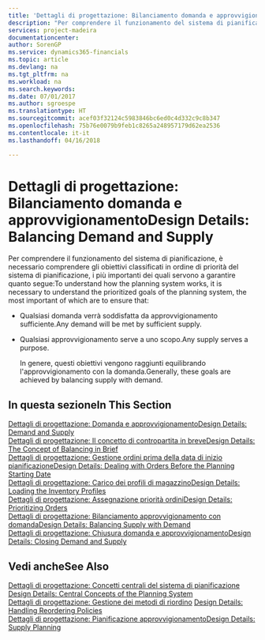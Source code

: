 ```yaml
---
title: 'Dettagli di progettazione: Bilanciamento domanda e approvvigionamento | Documenti Microsoft'
description: "Per comprendere il funzionamento del sistema di pianificazione, è necessario comprendere gli obiettivi classificati in ordine di priorità del sistema di pianificazione, i più importanti dei quali servono a garantire che qualsiasi domanda sarà soddisfatta da un approvvigionamento sufficiente e ogni domanda avrà uno scopo."
services: project-madeira
documentationcenter: 
author: SorenGP
ms.service: dynamics365-financials
ms.topic: article
ms.devlang: na
ms.tgt_pltfrm: na
ms.workload: na
ms.search.keywords: 
ms.date: 07/01/2017
ms.author: sgroespe
ms.translationtype: HT
ms.sourcegitcommit: acef03f32124c5983846bc6ed0c4d332c9c8b347
ms.openlocfilehash: 75b76e0079b9feb1c8265a248957179d62ea2536
ms.contentlocale: it-it
ms.lasthandoff: 04/16/2018

---
```

# <a name="design-details-balancing-demand-and-supply"></a><span data-ttu-id="0fdd6-103">Dettagli di progettazione: Bilanciamento domanda e approvvigionamento</span><span class="sxs-lookup"><span data-stu-id="0fdd6-103">Design Details: Balancing Demand and Supply</span></span>
<span data-ttu-id="0fdd6-104">Per comprendere il funzionamento del sistema di pianificazione, è necessario comprendere gli obiettivi classificati in ordine di priorità del sistema di pianificazione, i più importanti dei quali servono a garantire quanto segue:</span><span class="sxs-lookup"><span data-stu-id="0fdd6-104">To understand how the planning system works, it is necessary to understand the prioritized goals of the planning system, the most important of which are to ensure that:</span></span>  

- <span data-ttu-id="0fdd6-105">Qualsiasi domanda verrà soddisfatta da approvvigionamento sufficiente.</span><span class="sxs-lookup"><span data-stu-id="0fdd6-105">Any demand will be met by sufficient supply.</span></span>  
- <span data-ttu-id="0fdd6-106">Qualsiasi approvvigionamento serve a uno scopo.</span><span class="sxs-lookup"><span data-stu-id="0fdd6-106">Any supply serves a purpose.</span></span>  

  <span data-ttu-id="0fdd6-107">In genere, questi obiettivi vengono raggiunti equilibrando l'approvvigionamento con la domanda.</span><span class="sxs-lookup"><span data-stu-id="0fdd6-107">Generally, these goals are achieved by balancing supply with demand.</span></span>  

## <a name="in-this-section"></a><span data-ttu-id="0fdd6-108">In questa sezione</span><span class="sxs-lookup"><span data-stu-id="0fdd6-108">In This Section</span></span>  
[<span data-ttu-id="0fdd6-109">Dettagli di progettazione: Domanda e approvvigionamento</span><span class="sxs-lookup"><span data-stu-id="0fdd6-109">Design Details: Demand and Supply</span></span>](design-details-demand-and-supply.md)  
[<span data-ttu-id="0fdd6-110">Dettagli di progettazione: Il concetto di contropartita in breve</span><span class="sxs-lookup"><span data-stu-id="0fdd6-110">Design Details: The Concept of Balancing in Brief</span></span>](design-details-the-concept-of-balancing-in-brief.md)  
[<span data-ttu-id="0fdd6-111">Dettagli di progettazione: Gestione ordini prima della data di inizio pianificazione</span><span class="sxs-lookup"><span data-stu-id="0fdd6-111">Design Details: Dealing with Orders Before the Planning Starting Date</span></span>](design-details-dealing-with-orders-before-the-planning-starting-date.md)  
[<span data-ttu-id="0fdd6-112">Dettagli di progettazione: Carico dei profili di magazzino</span><span class="sxs-lookup"><span data-stu-id="0fdd6-112">Design Details: Loading the Inventory Profiles</span></span>](design-details-loading-the-inventory-profiles.md)  
[<span data-ttu-id="0fdd6-113">Dettagli di progettazione: Assegnazione priorità ordini</span><span class="sxs-lookup"><span data-stu-id="0fdd6-113">Design Details: Prioritizing Orders</span></span>](design-details-prioritizing-orders.md)  
[<span data-ttu-id="0fdd6-114">Dettagli di progettazione: Bilanciamento approvvigionamento con domanda</span><span class="sxs-lookup"><span data-stu-id="0fdd6-114">Design Details: Balancing Supply with Demand</span></span>](design-details-balancing-supply-with-demand.md)  
[<span data-ttu-id="0fdd6-115">Dettagli di progettazione: Chiusura domanda e approvvigionamento</span><span class="sxs-lookup"><span data-stu-id="0fdd6-115">Design Details: Closing Demand and Supply</span></span>](design-details-closing-demand-and-supply.md)  

## <a name="see-also"></a><span data-ttu-id="0fdd6-116">Vedi anche</span><span class="sxs-lookup"><span data-stu-id="0fdd6-116">See Also</span></span>  
 <span data-ttu-id="0fdd6-117">[Dettagli di progettazione: Concetti centrali del sistema di pianificazione](design-details-central-concepts-of-the-planning-system.md) </span><span class="sxs-lookup"><span data-stu-id="0fdd6-117">[Design Details: Central Concepts of the Planning System](design-details-central-concepts-of-the-planning-system.md) </span></span>  
 <span data-ttu-id="0fdd6-118">[Dettagli di progettazione: Gestione dei metodi di riordino](design-details-handling-reordering-policies.md) </span><span class="sxs-lookup"><span data-stu-id="0fdd6-118">[Design Details: Handling Reordering Policies](design-details-handling-reordering-policies.md) </span></span>  
 [<span data-ttu-id="0fdd6-119">Dettagli di progettazione: Pianificazione approvvigionamento</span><span class="sxs-lookup"><span data-stu-id="0fdd6-119">Design Details: Supply Planning</span></span>](design-details-supply-planning.md)

